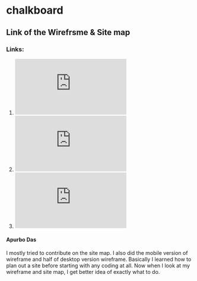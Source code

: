 # chalkboard

## Link of the Wirefrsme & Site map
### Links: 
   1. ![Site Map](https://github.com/AsifTalukder/chalkboard/blob/main/Deliverable_0/Site%20Map(Student%20Portal).pdf)
   2. ![Wireframe_Desktop](https://github.com/AsifTalukder/chalkboard/blob/main/Deliverable_0/Wireframe(Desktop%20Browser).pdf)
   3. ![Wireframe_Mobile](https://github.com/AsifTalukder/chalkboard/blob/main/Deliverable_0/Wireframe(mobile).pdf)

#### Apurbo Das
I mostly tried to contribute on the site map. I also did the mobile version of wireframe and half of desktop version wireframe. 
Basically I learned how to plan out a site before starting with any coding at all. Now when I look at my wireframe and site map, I get better idea of exactly what to do.
